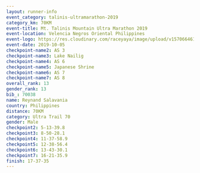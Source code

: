 ```yaml
---
layout: runner-info 
event_category: talinis-ultramarathon-2019 
category_km: 70KM 
event-title: Mt. Talinis Mountain Ultra Marathon 2019 
event-location: Velencia Negros Oriental Philippines 
event-logo: https://res.cloudinary.com/raceyaya/image/upload/v1570664614/logo/mt-talinis-2019_x4wk7w.jpg 
event-date: 2019-10-05 
checkpoint-name2: AS 3 
checkpoint-name3: Lake Nailig 
checkpoint-name4: AS 6 
checkpoint-name5: Japanese Shrine 
checkpoint-name6: AS 7 
checkpoint-name7: AS 8 
overall_rank: 13
gender_rank: 13
bib_: 70038
name: Reynand Salavania
country: Philippines
distance: 70KM
category: Ultra Trail 70
gender: Male
checkpoint2: 5-13-39.8
checkpoint3: 8-50-28.1
checkpoint4: 11-37-58.9
checkpoint5: 12-38-56.4
checkpoint6: 13-43-30.1
checkpoint7: 16-21-35.9
finish: 17-37-35
---
```

